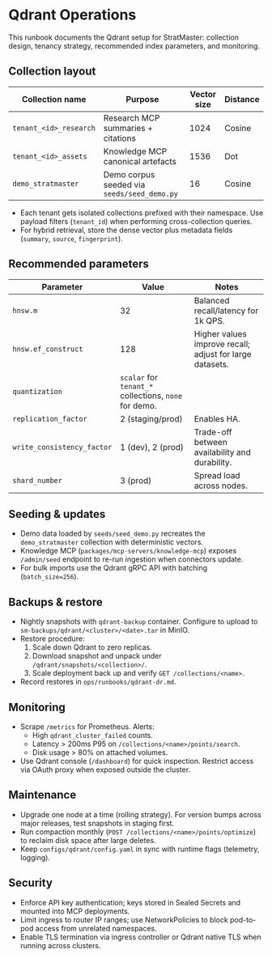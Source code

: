 # Qdrant Operations

This runbook documents the Qdrant setup for StratMaster: collection design,
tenancy strategy, recommended index parameters, and monitoring.

## Collection layout

| Collection name        | Purpose                                   | Vector size | Distance |
| ---------------------- | ----------------------------------------- | ----------- | -------- |
| `tenant_<id>_research` | Research MCP summaries + citations        | 1024        | Cosine   |
| `tenant_<id>_assets`   | Knowledge MCP canonical artefacts         | 1536        | Dot      |
| `demo_stratmaster`     | Demo corpus seeded via `seeds/seed_demo.py` | 16          | Cosine   |

- Each tenant gets isolated collections prefixed with their namespace. Use
  payload filters (`tenant_id`) when performing cross-collection queries.
- For hybrid retrieval, store the dense vector plus metadata fields (`summary`,
  `source`, `fingerprint`).

## Recommended parameters

| Parameter                     | Value | Notes |
| ----------------------------- | ----- | ----- |
| `hnsw.m`                      | 32    | Balanced recall/latency for 1k QPS. |
| `hnsw.ef_construct`          | 128   | Higher values improve recall; adjust for large datasets. |
| `quantization`                | `scalar` for `tenant_*` collections, `none` for demo. |
| `replication_factor`          | 2 (staging/prod) | Enables HA. |
| `write_consistency_factor`    | 1 (dev), 2 (prod) | Trade-off between availability and durability. |
| `shard_number`                | 3 (prod) | Spread load across nodes. |

## Seeding & updates

- Demo data loaded by `seeds/seed_demo.py` recreates the `demo_stratmaster`
  collection with deterministic vectors.
- Knowledge MCP (`packages/mcp-servers/knowledge-mcp`) exposes `/admin/seed`
  endpoint to re-run ingestion when connectors update.
- For bulk imports use the Qdrant gRPC API with batching (`batch_size=256`).

## Backups & restore

- Nightly snapshots with `qdrant-backup` container. Configure to upload to
  `sm-backups/qdrant/<cluster>/<date>.tar` in MinIO.
- Restore procedure:
  1. Scale down Qdrant to zero replicas.
  2. Download snapshot and unpack under `/qdrant/snapshots/<collection>/`.
  3. Scale deployment back up and verify `GET /collections/<name>`.
- Record restores in `ops/runbooks/qdrant-dr.md`.

## Monitoring

- Scrape `/metrics` for Prometheus. Alerts:
  - High `qdrant_cluster_failed` counts.
  - Latency > 200ms P95 on `/collections/<name>/points/search`.
  - Disk usage > 80% on attached volumes.
- Use Qdrant console (`/dashboard`) for quick inspection. Restrict access via
  OAuth proxy when exposed outside the cluster.

## Maintenance

- Upgrade one node at a time (rolling strategy). For version bumps across major
  releases, test snapshots in staging first.
- Run compaction monthly (`POST /collections/<name>/points/optimize`) to reclaim
  disk space after large deletes.
- Keep `configs/qdrant/config.yaml` in sync with runtime flags (telemetry,
  logging).

## Security

- Enforce API key authentication; keys stored in Sealed Secrets and mounted into
  MCP deployments.
- Limit ingress to router IP ranges; use NetworkPolicies to block pod-to-pod
  access from unrelated namespaces.
- Enable TLS termination via ingress controller or Qdrant native TLS when
  running across clusters.
